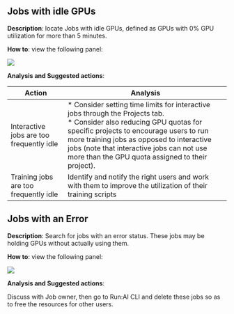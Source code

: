 ## Jobs with idle GPUs

__Description__: locate Jobs with idle GPUs, defined as GPUs with 0% GPU utilization for more than 5 minutes. 

__How to__: view the following panel:

![](https://lh5.googleusercontent.com/0TQVmGjJ7POldL8ALW0UzKohykHsFruqFkW4V8LsVJNJUZvJmBmfMKmcyuqxKtJPja2Skv2Lf_wHbgCTPV-eseiwFDNq5vZzM7vrBXIj_bJUTqotIlDPIpsnbWB3AcySnb5NwDQL)

__Analysis and Suggested actions__:

| Action   | Analysis |
|----------|--------|
| Interactive jobs are too frequently idle | *  Consider setting time limits for interactive jobs through the Projects tab. <br> *  Consider also reducing GPU quotas for specific projects to encourage users to run more training jobs as opposed to interactive jobs (note that interactive jobs can not use more than the GPU quota assigned to their project). |
| Training jobs are too frequently idle | Identify and notify the right users and work with them to improve the utilization of their training scripts |


## Jobs with an Error

__Description__: Search for jobs with an error status. These jobs may be holding GPUs without actually using them. 

__How to__: view the following panel:

![](https://lh6.googleusercontent.com/QdFKViIGeC_cAzbupw9EOyHXe-29i5hnw9UwQMVJNdYZCRIRDe7xh75ge2Tn87J2Ks_EaSnhv5kZEfyucDfFOPsr_qwyB9avVt2VhKXwd4IlUUOjnc3T-yivflNrylhmGwMq-CbF)

__Analysis and Suggested actions__:

Discuss with Job owner, then go to Run:AI CLI and delete these jobs so as to free the resources for other users. 
